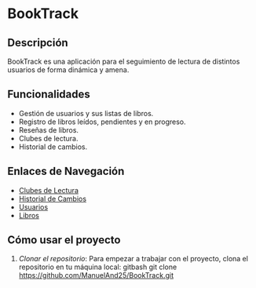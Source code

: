 # BookTrack

## Descripción
BookTrack es una aplicación para el seguimiento de lectura de distintos usuarios de forma dinámica y amena.

## Funcionalidades
- Gestión de usuarios y sus listas de libros.
- Registro de libros leídos, pendientes y en progreso.
- Reseñas de libros.
- Clubes de lectura.
- Historial de cambios.

## Enlaces de Navegación
- [Clubes de Lectura](./clubes/)
- [Historial de Cambios](./historial/)
- [Usuarios](./usuarios/)
- [Libros](./libros/)

## Cómo usar el proyecto
1. *Clonar el repositorio*:
   Para empezar a trabajar con el proyecto, clona el repositorio en tu máquina local:
   gitbash
   git clone https://github.com/ManuelAnd25/BookTrack.git